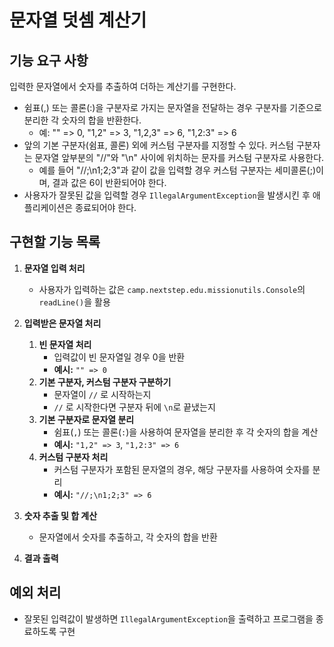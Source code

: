 # 문자열 덧셈 계산기


## 기능 요구 사항
입력한 문자열에서 숫자를 추출하여 더하는 계산기를 구현한다.

- 쉼표(,) 또는 콜론(:)을 구분자로 가지는 문자열을 전달하는 경우 구분자를 기준으로 분리한 각 숫자의 합을 반환한다.
  - 예: "" => 0, "1,2" => 3, "1,2,3" => 6, "1,2:3" => 6
- 앞의 기본 구분자(쉼표, 콜론) 외에 커스텀 구분자를 지정할 수 있다. 커스텀 구분자는 문자열 앞부분의 "//"와 "\n" 사이에 위치하는 문자를 커스텀 구분자로 사용한다.
  - 예를 들어 "//;\n1;2;3"과 같이 값을 입력할 경우 커스텀 구분자는 세미콜론(;)이며, 결과 값은 6이 반환되어야 한다.
- 사용자가 잘못된 값을 입력할 경우 `IllegalArgumentException`을 발생시킨 후 애플리케이션은 종료되어야 한다.


## 구현할 기능 목록

1. **문자열 입력 처리**
    - 사용자가 입력하는 값은 `camp.nextstep.edu.missionutils.Console`의 `readLine()`을 활용


2. **입력받은 문자열 처리**

   1. **빈 문자열 처리**
      - 입력값이 빈 문자열일 경우 0을 반환
      - **예시:** `"" => 0`
   2. **기본 구분자, 커스텀 구분자 구분하기**
      - 문자열이 `//` 로 시작하는지
      - `//` 로 시작한다면 구분자 뒤에 `\n`로 끝냈는지
   3. **기본 구분자로 문자열 분리**
       - 쉼표(`,`) 또는 콜론(`:`)을 사용하여 문자열을 분리한 후 각 숫자의 합을 계산
       - **예시:** `"1,2" => 3`, `"1,2:3" => 6`
   4. **커스텀 구분자 처리**
      - 커스텀 구분자가 포함된 문자열의 경우, 해당 구분자를 사용하여 숫자를 분리
      - **예시:** `"//;\n1;2;3" => 6`


3. **숫자 추출 및 합 계산**
    - 문자열에서 숫자를 추출하고, 각 숫자의 합을 반환

4. **결과 출력**

## 예외 처리
- 잘못된 입력값이 발생하면 `IllegalArgumentException`을 출력하고 프로그램을 종료하도록 구현